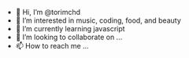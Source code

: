 - 👋 Hi, I’m @torimchd
- 👀 I’m interested in music, coding, food, and beauty
- 🌱 I’m currently learning javascript
- 💞️ I’m looking to collaborate on ...
- 📫 How to reach me ...

<!---
torimchd/torimchd is a ✨ special ✨ repository because its `README.md` (this file) appears on your GitHub profile.
You can click the Preview link to take a look at your changes.
--->
